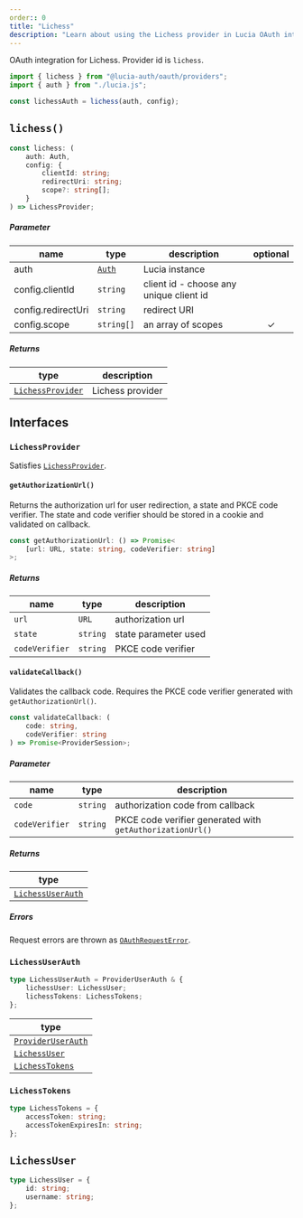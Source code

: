 ```yaml
---
order:: 0
title: "Lichess"
description: "Learn about using the Lichess provider in Lucia OAuth integration"
---
```


OAuth integration for Lichess. Provider id is `lichess`.

```ts
import { lichess } from "@lucia-auth/oauth/providers";
import { auth } from "./lucia.js";

const lichessAuth = lichess(auth, config);
```

## `lichess()`

```ts
const lichess: (
	auth: Auth,
	config: {
		clientId: string;
		redirectUri: string;
		scope?: string[];
	}
) => LichessProvider;
```

##### Parameter

| name               | type                                 | description                             | optional |
| ------------------ | ------------------------------------ | --------------------------------------- | :------: |
| auth               | [`Auth`](/reference/lucia-auth/auth) | Lucia instance                          |          |
| config.clientId    | `string`                             | client id - choose any unique client id |          |
| config.redirectUri | `string`                             | redirect URI                            |          |
| config.scope       | `string[]`                           | an array of scopes                      |    ✓     |

##### Returns

| type                                  | description      |
| ------------------------------------- | ---------------- |
| [`LichessProvider`](#lichessprovider) | Lichess provider |

## Interfaces

### `LichessProvider`

Satisfies [`LichessProvider`](/reference/oauth/oauthprovider).

#### `getAuthorizationUrl()`

Returns the authorization url for user redirection, a state and PKCE code verifier. The state and code verifier should be stored in a cookie and validated on callback.

```ts
const getAuthorizationUrl: () => Promise<
	[url: URL, state: string, codeVerifier: string]
>;
```

##### Returns

| name           | type     | description          |
| -------------- | -------- | -------------------- |
| `url`          | `URL`    | authorization url    |
| `state`        | `string` | state parameter used |
| `codeVerifier` | `string` | PKCE code verifier   |

#### `validateCallback()`

Validates the callback code. Requires the PKCE code verifier generated with `getAuthorizationUrl()`.

```ts
const validateCallback: (
	code: string,
	codeVerifier: string
) => Promise<ProviderSession>;
```

##### Parameter

| name           | type     | description                                               |
| -------------- | -------- | --------------------------------------------------------- |
| `code`         | `string` | authorization code from callback                          |
| `codeVerifier` | `string` | PKCE code verifier generated with `getAuthorizationUrl()` |

##### Returns

| type                                  |
| ------------------------------------- |
| [`LichessUserAuth`](#lichessuserauth) |

##### Errors

Request errors are thrown as [`OAuthRequestError`](/reference/oauth/interfaces#oauthrequesterror).

### `LichessUserAuth`

```ts
type LichessUserAuth = ProviderUserAuth & {
	lichessUser: LichessUser;
	lichessTokens: LichessTokens;
};
```

| type                                                               |
| ------------------------------------------------------------------ |
| [`ProviderUserAuth`](/reference/oauth/interfaces#provideruserauth) |
| [`LichessUser`](#lichessuser)                                      |
| [`LichessTokens`](#lichesstokens)                                  |

### `LichessTokens`

```ts
type LichessTokens = {
	accessToken: string;
	accessTokenExpiresIn: string;
};
```

## `LichessUser`

```ts
type LichessUser = {
	id: string;
	username: string;
};
```
